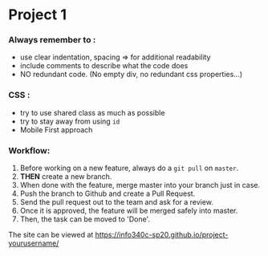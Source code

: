 # Project 1

### Always remember to : 
 * use clear indentation, spacing => for additional readability 
 * include comments to describe what the code does 
 * NO redundant code. (No empty div, no redundant css properties...) 

### CSS : 
 * try to use shared class as much as possible 
 * try to stay away from using `id`
 * Mobile First approach 
 
### Workflow: 
1. Before working on a new feature, always do a `git pull` on `master`. 
2. **THEN** create a new branch.
3. When done with the feature, merge master into your branch just in case.
4. Push the branch to Github and create a Pull Request.
5. Send the pull request out to the team and ask for a review.
6. Once it is approved, the feature will be merged safely into master.
7. Then, the task can be moved to 'Done'.

The site can be viewed at <https://info340c-sp20.github.io/project-yourusername/>
